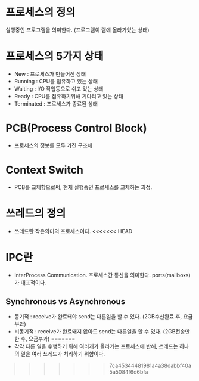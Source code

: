 # 프로세스의 정의
실행중인 프로그램을 의미한다. (프로그램이 램에 올라가있는 상태)

# 프로세스의 5가지 상태
- New : 프로세스가 만들어진 상태
- Running : CPU를 점유하고 있는 상태
- Waiting : I/O 작업등으로 쉬고 있는 상태
- Ready : CPU를 점유하기위해 기다리고 있는 상태
- Terminated : 프로세스가 종료된 상태

# PCB(Process Control Block)
- 프로세스의 정보를 모두 가진 구조체

# Context Switch
- PCB를 교체함으로써, 현재 실행중인 프로세스를 교체하는 과정.

# 쓰레드의 정의
- 쓰레드란 작은의미의 프로세스이다.
<<<<<<< HEAD

# IPC란
- InterProcess Communication. 프로세스간 통신을 의미한다. ports(mailboxs)가 대표적이다.

## Synchronous vs Asynchronous
- 동기적 : receive가 완료돼야 send는 다른일을 할 수 있다.
(2GB수신완료 후, 요금부과)
- 비동기적 : receive가 완료돼지 않아도 send는 다른일을 할 수 있다.
(2GB전송만한 후, 요금부과)
=======
- 각각 다른 일을 수행하기 위해 여러개가 올라가는 프로세스에 반해, 쓰레드는 하나의 일을 여러 쓰레드가 처리하기 위함이다.
>>>>>>> 7ca45344481981a4a38dabbf40a5a5084f6d6bfa
